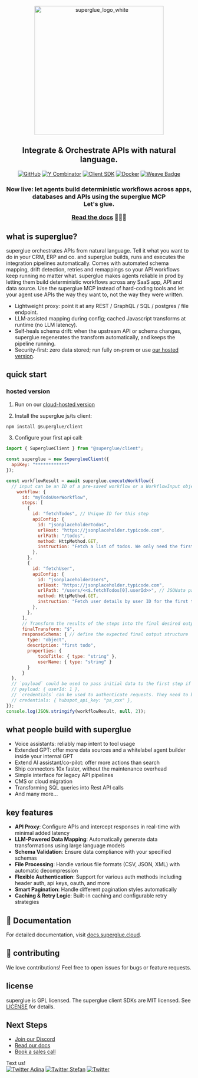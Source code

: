 
<p align="center">
  <img src="https://github.com/user-attachments/assets/be0e65d4-dcd8-4133-9841-b08799e087e7" width="350" alt="superglue_logo_white">
</p>

<h2 align="center">Integrate & Orchestrate APIs with natural language.</h2>
<div align="center">
  
 [![GitHub](https://img.shields.io/github/license/superglue-ai/superglue?style=flat-square)](https://github.com/superglue-ai/superglue/blob/main/LICENSE)
[![Y Combinator](https://img.shields.io/badge/Y%20Combinator-W25-orange?style=flat-square)](https://www.ycombinator.com/companies/superglue)
[![Client SDK](https://img.shields.io/npm/v/@superglue/client?style=flat-square&logo=npm)](https://www.npmjs.com/package/@superglue/client)
[![Docker](https://img.shields.io/docker/pulls/superglueai/superglue?style=flat-square&logo=Docker)](https://hub.docker.com/r/superglueai/superglue)
[![Weave Badge](https://img.shields.io/endpoint?url=https%3A%2F%2Fapp.workweave.ai%2Fapi%2Frepository%2Fbadge%2Forg_0S2o9PLamHvNsTjHbszc38vC%2F914997268&cacheSeconds=3600&labelColor=#EC6341)](https://app.workweave.ai/reports/repository/org_0S2o9PLamHvNsTjHbszc38vC/914997268)

</div>
<h3 align="center"> Now live: let agents build deterministic workflows across apps, databases and APIs using the superglue MCP<br>
Let's glue.<br>

[Read the docs](https://docs.superglue.cloud) 🍯🍯🍯</h3>


## what is superglue?
superglue orchestrates APIs from natural language. Tell it what you want to do in your CRM, ERP and co. and superglue builds, runs and executes the integration pipelines automatically. Comes with automated schema mapping, drift detection, retries and remappings so your API workflows keep running no matter what. 
superglue makes agents reliable in prod by letting them build deterministic workflows across any SaaS app, API and data source. Use the superglue MCP instead of hard-coding tools and let your agent use APIs the way they want to, not the way they were written. 

- Lightweight proxy: point it at any REST / GraphQL / SQL / postgres / file endpoint.
- LLM‑assisted mapping during config; cached Javascript transforms at runtime (no LLM latency).
- Self‑heals schema drift: when the upstream API or schema changes, superglue regenerates the transform automatically, and keeps the pipeline running.
- Security‑first: zero data stored; run fully on‑prem or use [our hosted version](https://app.superglue.cloud/).

## quick start
### hosted version

1. Run on our [cloud-hosted version](https://superglue.ai)

2. Install the superglue js/ts client:
```bash
npm install @superglue/client
```

3. Configure your first api call:
```javascript
import { SuperglueClient } from "@superglue/client";

const superglue = new SuperglueClient({
  apiKey: "************"
});

const workflowResult = await superglue.executeWorkflow({
  // input can be an ID of a pre-saved workflow or a WorkflowInput object
    workflow: {
      id: "myTodoUserWorkflow",
      steps: [
        {
          id: "fetchTodos", // Unique ID for this step
          apiConfig: {
            id: "jsonplaceholderTodos",
            urlHost: "https://jsonplaceholder.typicode.com",
            urlPath: "/todos",
            method: HttpMethod.GET,
            instruction: "Fetch a list of todos. We only need the first one for this example.",
          },
        },
        {
          id: "fetchUser",
          apiConfig: {
            id: "jsonplaceholderUsers",
            urlHost: "https://jsonplaceholder.typicode.com",
            urlPath: "/users/<<$.fetchTodos[0].userId>>", // JSONata path parameter for first userId
            method: HttpMethod.GET,
            instruction: "Fetch user details by user ID for the first todo."
          },
        },
      ],
      // Transform the results of the steps into the final desired output. If not given, this will be generated from the reponse schema
      finalTransform: "$",
      responseSchema: { // define the expected final output structure
        type: "object",
        description: "first todo",
        properties: {
            todoTitle: { type: "string" },
            userName: { type: "string" }
        }
      }
  },
  // `payload` could be used to pass initial data to the first step if needed. E.g. IDs to fetch, filters, etc. In short, things that can change across calls.
  // payload: { userId: 1 },
  // `credentials` can be used to authenticate requests. They need to be referenced in the api config (e.g. "headers": {"Authorization": "Bearer <<hubspot_api_key>>"})
  // credentials: { hubspot_api_key: "pa_xxx" },      
});
console.log(JSON.stringify(workflowResult, null, 2));
```

## what people build with superglue
- Voice assistants: reliably map intent to tool usage
- Extended GPT: offer more data sources and a whitelabel agent builder inside your internal GPT
- Extend AI assistant/co-pilot: offer more actions than search 
- Ship connectors 10x faster, without the maintenance overhead
- Simple interface for legacy API pipelines
- CMS or cloud migration
- Transforming SQL queries into Rest API calls
- And many more...


## key features

- **API Proxy**: Configure APIs and intercept responses in real-time with minimal added latency
- **LLM-Powered Data Mapping**: Automatically generate data transformations using large language models 
- **Schema Validation**: Ensure data compliance with your specified schemas
- **File Processing**: Handle various file formats (CSV, JSON, XML) with automatic decompression
- **Flexible Authentication**: Support for various auth methods including header auth, api keys, oauth, and more
- **Smart Pagination**: Handle different pagination styles automatically
- **Caching & Retry Logic**: Built-in caching and configurable retry strategies

## 📖 Documentation

For detailed documentation, visit [docs.superglue.cloud](https://docs.superglue.cloud).

## 🤝 contributing
We love contributions! Feel free to open issues for bugs or feature requests.

[//]: # (To contribute to the docs, check out the /docs folder.)

## license

superglue is GPL licensed. The superglue client SDKs are MIT licensed. See [LICENSE](LICENSE) for details.

## Next Steps

- [Join our Discord](https://discord.gg/vUKnuhHtfW)
- [Read our docs](https://docs.superglue.cloud/introduction)
- [Book a sales call](https://cal.com/superglue/superglue-demo)

Text us! <br>
[![Twitter Adina](https://img.shields.io/twitter/follow/adinagoerres?style=flat-square&logo=X)](https://twitter.com/adinagoerres)
[![Twitter Stefan](https://img.shields.io/twitter/follow/sfaistenauer?style=flat-square&logo=X)](https://twitter.com/sfaistenauer)
[![Twitter](https://img.shields.io/twitter/follow/superglue_d?style=social)](https://twitter.com/superglue_d)

